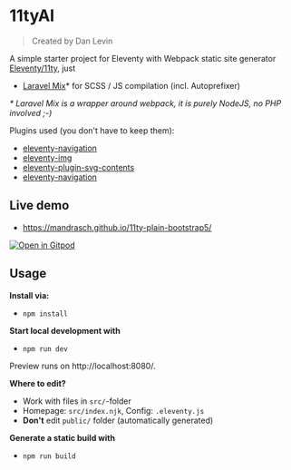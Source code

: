 # 11tyAI
> Created by Dan Levin 

A simple starter project for Eleventy with Webpack static site generator [Eleventy/11ty](https://www.11ty.dev/), just

- [Laravel Mix](https://www.npmjs.com/package/laravel-mix)\* for SCSS / JS compilation (incl. Autoprefixer)

_\* Laravel Mix is a wrapper around webpack, it is purely NodeJS, no PHP involved ;-)_

Plugins used (you don't have to keep them):

- [eleventy-navigation](https://www.11ty.dev/docs/plugins/navigation/)
- [eleventy-img](https://www.11ty.dev/docs/plugins/image/)
- [eleventy-plugin-svg-contents](https://github.com/brob/eleventy-plugin-svg-contents)
- [eleventy-navigation](https://www.11ty.dev/docs/plugins/navigation/)
## Live demo

- https://mandrasch.github.io/11ty-plain-bootstrap5/

[![Open in Gitpod](gitpod.svg)](https://gitpod.io/#https://github.com/mandrasch/11ty-plain-bootstrap5)

## Usage

**Install via:**

- `npm install`

**Start local development with**

- `npm run dev`

Preview runs on http://localhost:8080/.

**Where to edit?**

- Work with files in `src/`-folder
- Homepage: `src/index.njk`, Config: `.eleventy.js`
- **Don't** edit `public/` folder (automatically generated)

**Generate a static build with**

- `npm run build`